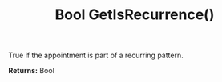 ﻿---
uid: crmscript_ref_NSAppointment_GetIsRecurrence
title: Bool GetIsRecurrence()
intellisense: NSAppointment.GetIsRecurrence
keywords: NSAppointment, GetIsRecurrence
so.topic: reference
---

True if the appointment is part of a recurring pattern.

**Returns:** Bool


